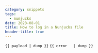 ```yaml
---
category: snippets
tags:
  - nunjucks
date: 2023-08-01
title: How to log in a Nunjucks file
header-title: true
---
```


`{{ payload | dump }}`
`{{ error   | dump }}`